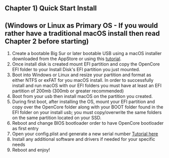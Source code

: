 ##  Chapter 1) Quick Start Install 
## (Windows or Linux as Primary OS - If you would rather have a traditional macOS install then read Chapter 2 before starting)

1. Create a bootable Big Sur or later bootable USB using a macOS installer downloaded from the AppStore or using this [tutorial](https://internet-install.gitbook.io/macos-internet-install/).
2. Once install disk is created mount EFI partition and copy the OpenCore EFI folder to your Install Disk's EFI partition you just mounted.
3. Boot into Windows or Linux and resize your partition and format as either NTFS or exFAT for you macOS install. In order to successfully install and run macOS with our EFI folders you must have at least an EFI partition of 200mb (300mb or greater recommended)
4. Boot from your usb then install macOS on the partition you created.
5. During first boot, after installing the OS, mount your EFI partition and copy over the OpenCore folder along with your BOOT folder found in the EFI folder on your install usb; you must copy/overwrite the same folders on the same partition located on your SSD.
6. Reboot and change BIOS bootloader order to have OpenCore bootloader as first entry
7. Open your config.plist and generate a new serial number [Tutorial here](https://hackintosher.com/forums/thread/generate-your-own-hackintosh-serial-number-board-serial-number-uuid-mlb-rom-in-clover.306/)
8. Install any additional software and drivers if needed for your specific needs
9. Reboot and enjoy!
